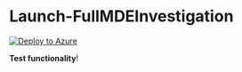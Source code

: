 # Launch-FullMDEInvestigation

[![Deploy to Azure](https://aka.ms/deploytoazurebutton)](https%3A%2F%2Fraw.githubusercontent.com%2FJakeD-5Q%2FSentinelPlaybooks%2Fmain%2F_Custom%2520Playbooks%2FEnrich-EmailIncidents%2Ftemplate.json)

**Test functionality**!
